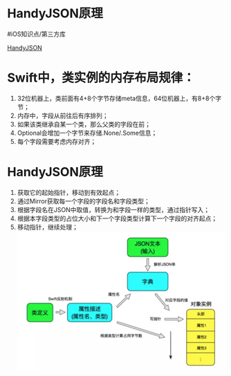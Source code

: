 # HandyJSON原理
#iOS知识点/第三方库

 [HandyJSON](https://link.jianshu.com/?t=https://github.com/alibaba/HandyJSON) 

# Swift中，类实例的内存布局规律：
1. 32位机器上，类前面有4+8个字节存储meta信息，64位机器上，有8+8个字节；
2. 内存中，字段从前往后有序排列；
3. 如果该类继承自某一个类，那么父类的字段在前；
4. Optional会增加一个字节来存储.None/.Some信息；
5. 每个字段需要考虑内存对齐；

# HandyJSON原理
1. 获取它的起始指针，移动到有效起点；
2. 通过Mirror获取每一个字段的字段名和字段类型；
3. 根据字段名在JSON中取值，转换为和字段一样的类型，通过指针写入；
4. 根据本字段类型的占位大小和下一个字段类型计算下一个字段的对齐起点；
5. 移动指针，继续处理；
![](HandyJSON%E5%8E%9F%E7%90%86/2A983CB8-4923-4E99-9976-BF0B5211761B.png)

